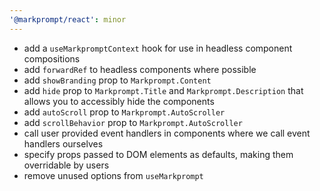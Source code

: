 ```yaml
---
'@markprompt/react': minor
---
```


- add a `useMarkpromptContext` hook for use in headless component compositions
- add `forwardRef` to headless components where possible
- add `showBranding` prop to `Markprompt.Content`
- add `hide` prop to `Markprompt.Title` and `Markprompt.Description` that allows you to
  accessibly hide the components
- add `autoScroll` prop to `Markprompt.AutoScroller`
- add `scrollBehavior` prop to `Markprompt.AutoScroller`
- call user provided event handlers in components where we call event handlers ourselves
- specify props passed to DOM elements as defaults, making them overridable by users
- remove unused options from `useMarkprompt`
